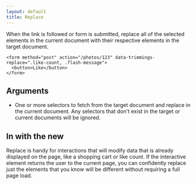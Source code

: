 ```yaml
---
layout: default
title: Replace
---
```


When the link is followed or form is submitted, replace all of the selected elements in the current document with their respective elements in the target document.

    <form method="post" action="/photos/123" data-trimmings-replace=".like-count, .flash-message">
      <button>Like</button>
    </form>

## Arguments

- One or more selectors to fetch from the target document and replace in the current document. Any selectors that don't exist in the target or current documents will be ignored.

## In with the new

Replace is handy for interactions that will modify data that is already displayed on the page, like a shopping cart or like count. If the interactive element returns the user to the current page, you can confidently replace just the elements that you know will be different without requiring a full page load.
